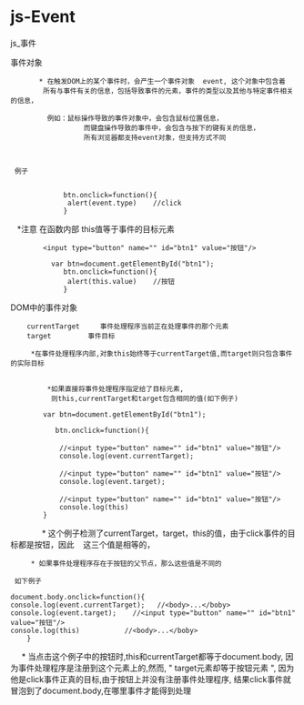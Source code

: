 # js-Event
js_事件


   事件对象
      
		   * 在触发DOM上的某个事件时，会产生一个事件对象  event, 这个对象中包含着
		    所有与事件有关的信息，包括导致事件的元素，事件的类型以及其他与特定事件相关的信息，
        
		     例如：鼠标操作导致的事件对象中，会包含鼠标位置信息，
		              而键盘操作导致的事件中，会包含与按下的键有关的信息，
		              所有浏览器都支持event对象，但支持方式不同

 

     例子
      
                
                 btn.onclick=function(){
                  alert(event.type)    //click
                 }

    *注意  在函数内部 this值等于事件的目标元素


            <input type="button" name="" id="btn1" value="按钮"/>

              var btn=document.getElementById("btn1");
                 btn.onclick=function(){
                  alert(this.value)    //按钮
                 }


  DOM中的事件对象

		currentTarget     事件处理程序当前正在处理事件的那个元素
		target         事件目标

		 *在事件处理程序内部,对象this始终等于currentTarget值,而target则只包含事件的实际目标
			
			
			 *如果直接将事件处理程序指定给了目标元素,
			  则this,currentTarget和target包含相同的值(如下例子)
			
			var btn=document.getElementById("btn1");

			   btn.onclick=function(){
			   
			    //<input type="button" name="" id="btn1" value="按钮"/>
				console.log(event.currentTarget);  
				
			    //<input type="button" name="" id="btn1" value="按钮"/>
				console.log(event.target);  
				
			    //<input type="button" name="" id="btn1" value="按钮"/>
				console.log(this)        
			} 

                * 这个例子检测了currentTarget，target，this的值，由于click事件的目标都是按钮，因此
	          这三个值是相等的，
	    
	     * 如果事件处理程序存在于按钮的父节点，那么这些值是不同的
	    
	 如下例子

	document.body.onclick=function(){
	console.log(event.currentTarget);   //<body>...</boby>
	console.log(event.target);    //<input type="button" name="" id="btn1" value="按钮"/>
	console.log(this)           //<body>...</boby>
        }

      * 当点击这个例子中的按钮时,this和currentTarget都等于document.body,
       因为事件处理程序是注册到这个元素上的,然而, " target元素却等于按钮元素 ",
       因为他是click事件正真的目标,由于按钮上并没有注册事件处理程序,
       结果click事件就冒泡到了document.body,在哪里事件才能得到处理
      
